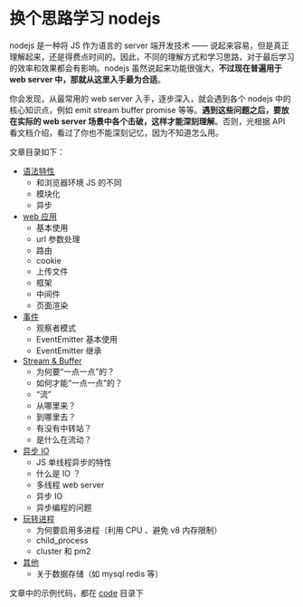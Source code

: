 # 换个思路学习 nodejs

nodejs 是一种将 JS 作为语言的 server 端开发技术 —— 说起来容易，但是真正理解起来，还是得费点时间的。因此，不同的理解方式和学习思路，对于最后学习的效率和效果都会有影响。nodejs 虽然说起来功能很强大，**不过现在普遍用于 web server 中，那就从这里入手最为合适**。

你会发现，从最常用的 web server 入手，逐步深入，就会遇到各个 nodejs 中的核心知识点，例如 emit stream buffer promise 等等。**遇到这些问题之后，要放在实际的 web server 场景中各个击破，这样才能深刻理解**。否则，光根据 API 看文档介绍，看过了你也不能深刻记忆，因为不知道怎么用。

文章目录如下：

- [语法特性](./docs/01-语法.md)
    - 和浏览器环境 JS 的不同
    - 模块化
    - 异步
- [web 应用](./docs/02-web-应用.md)
    - 基本使用
    - url 参数处理
    - 路由
    - cookie
    - 上传文件
    - 框架
    - 中间件
    - 页面渲染
- [事件](./docs/03-事件.md)
    - 观察者模式
    - EventEmitter 基本使用
    - EventEmitter 继承
- [Stream & Buffer](./docs/04-Stream-Buffer.md)
    - 为何要“一点一点”的？
    - 如何才能“一点一点”的？
    - “流”
    - 从哪里来？
    - 到哪里去？
    - 有没有中转站？
    - 是什么在流动？
- [异步 IO](./docs/05-异步-IO.md)
    - JS 单线程异步的特性
    - 什么是 IO ？
    - 多线程 web server
    - 异步 IO
    - 异步编程的问题
- [玩转进程](./docs/06-进程.md)
    - 为何要启用多进程（利用 CPU 、避免 v8 内存限制）
    - child_process
    - cluster 和 pm2
- [其他](./docs/07-其他.md)
    - 关于数据存储（如 mysql redis 等）

文章中的示例代码，都在 [code](./code) 目录下
